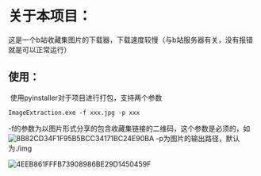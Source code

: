 # 关于本项目：

​	这是一个b站收藏集图片的下载器，下载速度较慢（与b站服务器有关，没有报错就是可以正常运行）
## 使用：

​		使用pyinstaller对于项目进行打包，支持两个参数

```
ImageExtraction.exe -f xxx.jpg -p xxx
```

​		-f的参数为以图片形式分享的包含收藏集链接的二维码，这个参数是必须的，如
![8B82CD34F1F95B5BCC34171BC24E90BA](https://github.com/user-attachments/assets/f1325a70-5f66-4110-95d1-b267736beb88)
​	-p为图片的输出路径，默认为./img

![4EEB861FFFB73908986BE29D1450459F](https://github.com/user-attachments/assets/2ba42270-cb1d-417a-8488-5afcf5286857)
